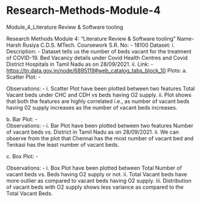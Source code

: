# Research-Methods-Module-4
Module_4_Literature Review &amp; Software tooling

Research Methods
Module 4: “Literature Review & Software tooling”
Name- Harsh Rusiya                                           C.D.S. MTech. Coursework
S.R. No: - 18100
Dataset: 
i.	Description: - Dataset tells us the number of beds vacant for the treatment of  COVID-19.  Bed Vacancy details under Covid Health Centres and Covid District Hospitals in Tamil Nadu as on 28/09/2021. 
ii.	Link: -https://tn.data.gov.in/node/6895119#web_catalog_tabs_block_10
Plots: 
a.	Scatter Plot: - 
 
Observations: - 
i.	Scatter Plot have been plotted between two features Total Vacant beds under CHC and CDH vs beds having O2 supply.
ii.	Plot shows that both the features are highly correlated i.e., as number of vacant beds having 02 supply increases as the number of vacant beds increases.

b.	Bar Plot: -  
Observations: -
i.	Bar Plot have been plotted between two features Number of vacant beds vs. District in Tamil Nadu as on 28/09/2021.
ii.	We can observe from the plot that Chennai has the most number of vacant bed and Tenkasi has the least number of vacant beds. 

c.	Box Plot: -
 

Observations: - 
i.	Box Plot have been plotted between Total Number of vacant beds vs. Beds having O2 supply or not.
ii.	Total Vacant beds have more outlier as compared to vacant beds having O2 supply.
iii.	Distribution of vacant beds with O2 supply shows less variance as compared to the Total Vacant Beds.




